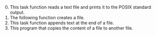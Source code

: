 0. This task function reads a text file and prints it to the POSIX standard output.
1. The following function creates a file.
2. This task function appends text at the end of a file.
3. This program that copies the content of a file to another file.
